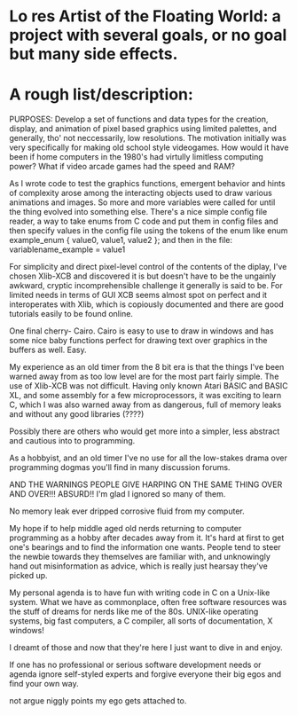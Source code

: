 # Lo res Artist of the Floating World: a project with several goals, or no goal but many side effects.
# A rough list/description:

PURPOSES:
Develop a set of functions and data types for the creation, display, and animation of pixel based graphics using limited palettes, and generally, tho' not neccessarily, low resolutions.
  The motivation initially was very specifically for making old school style videogames. How would it have been if home computers
  in the 1980's had virtully limitless computing power? What if video arcade games had the speed and RAM?
  
  As I wrote code to test the graphics functions, emergent behavior and hints of complexity arose among the interacting objects used to draw various animations and images. So more and more variables were called for until the thing evolved into something else. There's a nice simple config file reader, a way to take enums from C code and put them in config files and then specify values in the config file using the tokens of the enum like enum example_enum { value0, value1, value2 }; and then in the file: variablename_example = value1
  
For simplicity and direct pixel-level control of the contents of the diplay, I've chosen Xlib-XCB and discovered it is but doesn't have to be the
ungainly awkward, cryptic incomprehensible challenge it generally is said to be. For limited needs in terms of GUI XCB seems almost spot on perfect and it interoperates with Xlib, which is copiously documented and there are good tutorials easily to be found online.

One final cherry- Cairo. Cairo is easy to use to draw in windows and has some nice baby functions perfect for
  drawing text over graphics in the buffers as well. Easy.
  
My experience as an old timer from the 8 bit era is that the things I've been warned away from as too low level are for the most part fairly simple. The use of Xlib-XCB was not difficult. Having only known Atari BASIC and BASIC XL, and some assembly for a few microprocessors, it was exciting to learn C, which I was also warned away from as dangerous, full of memory leaks and without any good libraries (????)

Possibly there are others who would get more into a simpler, less abstract and cautious into to programming.

As a hobbyist, and an old timer I've no use for all the low-stakes drama over programming dogmas you'll find in many discussion forums. 

AND THE WARNINGS PEOPLE GIVE HARPING ON THE SAME THING OVER AND OVER!!! ABSURD!! I'm glad I ignored so many of them.

No memory leak ever dripped corrosive fluid from my computer.

My hope if to help middle aged old nerds returning to computer programming as a hobby after decades away from it. It's hard at first to get one's bearings and to find the information one wants. People tend to steer the newbie towards they themselves are familiar with, and unknowingly hand out misinformation as advice, which is really just hearsay they've picked up.
  
My personal agenda is to have fun with writing code in C on a Unix-like system. What we have as commonplace, often free software resources was the stuff of dreams for nerds like me of the 80s. UNIX-like operating systems, big fast computers, a C compiler, all sorts of documentation, X windows!

I dreamt of those and now that they're here I just want to dive in and enjoy.

If one has no professional or serious software development needs or agenda ignore self-styled experts and forgive everyone their big egos and find your own way.

not argue niggly points my ego gets attached to.
